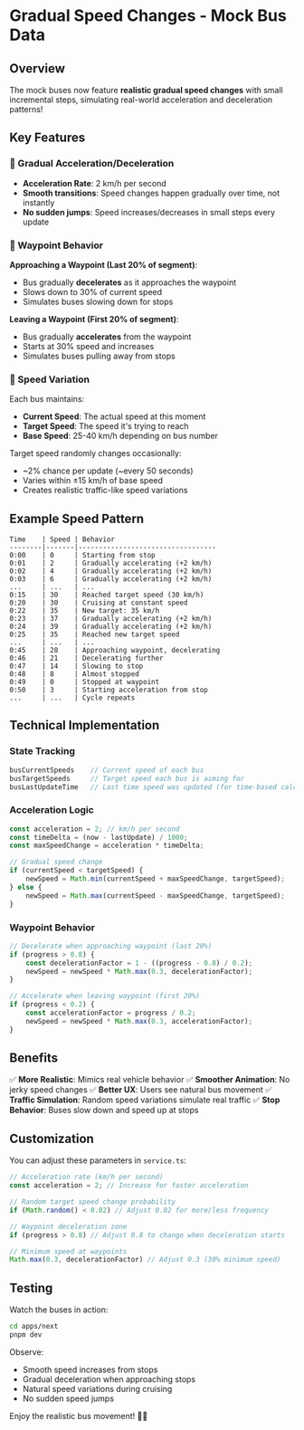 # Gradual Speed Changes - Mock Bus Data

## Overview

The mock buses now feature **realistic gradual speed changes** with small incremental steps, simulating real-world acceleration and deceleration patterns!

## Key Features

### 🚗 Gradual Acceleration/Deceleration
- **Acceleration Rate**: 2 km/h per second
- **Smooth transitions**: Speed changes happen gradually over time, not instantly
- **No sudden jumps**: Speed increases/decreases in small steps every update

### 🚦 Waypoint Behavior

**Approaching a Waypoint (Last 20% of segment)**:
- Bus gradually **decelerates** as it approaches the waypoint
- Slows down to 30% of current speed
- Simulates buses slowing down for stops

**Leaving a Waypoint (First 20% of segment)**:
- Bus gradually **accelerates** from the waypoint
- Starts at 30% speed and increases
- Simulates buses pulling away from stops

### 🎯 Speed Variation

Each bus maintains:
- **Current Speed**: The actual speed at this moment
- **Target Speed**: The speed it's trying to reach
- **Base Speed**: 25-40 km/h depending on bus number

Target speed randomly changes occasionally:
- ~2% chance per update (~every 50 seconds)
- Varies within ±15 km/h of base speed
- Creates realistic traffic-like speed variations

## Example Speed Pattern

```
Time    | Speed | Behavior
--------|-------|----------------------------------
0:00    | 0     | Starting from stop
0:01    | 2     | Gradually accelerating (+2 km/h)
0:02    | 4     | Gradually accelerating (+2 km/h)
0:03    | 6     | Gradually accelerating (+2 km/h)
...     | ...   | ...
0:15    | 30    | Reached target speed (30 km/h)
0:20    | 30    | Cruising at constant speed
0:22    | 35    | New target: 35 km/h
0:23    | 37    | Gradually accelerating (+2 km/h)
0:24    | 39    | Gradually accelerating (+2 km/h)
0:25    | 35    | Reached new target speed
...     | ...   | ...
0:45    | 28    | Approaching waypoint, decelerating
0:46    | 21    | Decelerating further
0:47    | 14    | Slowing to stop
0:48    | 8     | Almost stopped
0:49    | 0     | Stopped at waypoint
0:50    | 3     | Starting acceleration from stop
...     | ...   | Cycle repeats
```

## Technical Implementation

### State Tracking
```typescript
busCurrentSpeeds    // Current speed of each bus
busTargetSpeeds     // Target speed each bus is aiming for
busLastUpdateTime   // Last time speed was updated (for time-based calculations)
```

### Acceleration Logic
```typescript
const acceleration = 2; // km/h per second
const timeDelta = (now - lastUpdate) / 1000;
const maxSpeedChange = acceleration * timeDelta;

// Gradual speed change
if (currentSpeed < targetSpeed) {
    newSpeed = Math.min(currentSpeed + maxSpeedChange, targetSpeed);
} else {
    newSpeed = Math.max(currentSpeed - maxSpeedChange, targetSpeed);
}
```

### Waypoint Behavior
```typescript
// Decelerate when approaching waypoint (last 20%)
if (progress > 0.8) {
    const decelerationFactor = 1 - ((progress - 0.8) / 0.2);
    newSpeed = newSpeed * Math.max(0.3, decelerationFactor);
}

// Accelerate when leaving waypoint (first 20%)
if (progress < 0.2) {
    const accelerationFactor = progress / 0.2;
    newSpeed = newSpeed * Math.max(0.3, accelerationFactor);
}
```

## Benefits

✅ **More Realistic**: Mimics real vehicle behavior
✅ **Smoother Animation**: No jerky speed changes
✅ **Better UX**: Users see natural bus movement
✅ **Traffic Simulation**: Random speed variations simulate real traffic
✅ **Stop Behavior**: Buses slow down and speed up at stops

## Customization

You can adjust these parameters in `service.ts`:

```typescript
// Acceleration rate (km/h per second)
const acceleration = 2; // Increase for faster acceleration

// Random target speed change probability
if (Math.random() < 0.02) // Adjust 0.02 for more/less frequency

// Waypoint deceleration zone
if (progress > 0.8) // Adjust 0.8 to change when deceleration starts

// Minimum speed at waypoints
Math.max(0.3, decelerationFactor) // Adjust 0.3 (30% minimum speed)
```

## Testing

Watch the buses in action:
```bash
cd apps/next
pnpm dev
```

Observe:
- Smooth speed increases from stops
- Gradual deceleration when approaching stops
- Natural speed variations during cruising
- No sudden speed jumps

Enjoy the realistic bus movement! 🚌💨
